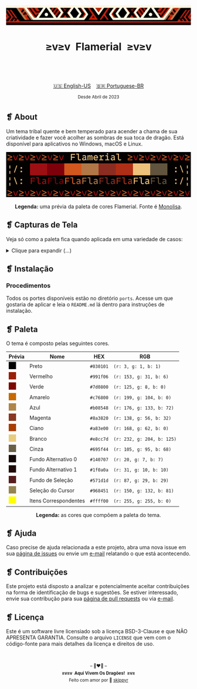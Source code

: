 <p align="center">
  <img alt="" src="assets/ornament.png" width="1020" />
</p>
<h1 align="center">≥v≥v&ensp;Flamerial&ensp;≥v≥v</h1>
<p align="center">
  <img alt="" src="https://img.shields.io/github/license/skippyr/flamerial?style=plastic&label=%E2%89%A5%20licen%C3%A7a&labelColor=%2324130e&color=%23b8150d" />
  &nbsp;
  <img alt="" src="https://img.shields.io/github/v/tag/skippyr/flamerial?style=plastic&label=%E2%89%A5%20tag&labelColor=%2324130e&color=%23b8150d" />
  &nbsp;
  <img alt="" src="https://img.shields.io/github/commit-activity/t/skippyr/flamerial?style=plastic&label=%E2%89%A5%20commits&labelColor=%2324130e&color=%23b8150d" />
  &nbsp;
  <img alt="" src="https://img.shields.io/github/stars/skippyr/flamerial?style=plastic&label=%E2%89%A5%20estrelas&labelColor=%2324130e&color=%23b8150d" />
</p>
<p align="center">
  <img alt="" src="https://custom-icon-badges.demolab.com/badge/Windows-0078D6?logo=windows11&logoColor=white" />
  <img alt="" src="https://img.shields.io/badge/macOS-000000?logo=apple&logoColor=F0F0F0" />
  <img alt="" src="https://img.shields.io/badge/Linux-FCC624?logo=linux&logoColor=black" />
</p>
<p align="center">
  <span><a href="https://github.com/skippyr/flamerial/blob/master/README.md">🇺🇸 English-US</a></span>
  &ensp;
  <span><a href="https://github.com/skippyr/flamerial/blob/master/README_pt-BR.md">🇧🇷 Portuguese-BR</a></span>
</p>
<p align="center"><sup>Desde Abril de 2023</sup></p>

## ❡ About
Um tema tribal quente e bem temperado para acender a chama de sua criatividade e fazer você acolher as sombras de sua toca de dragão. Está disponível para aplicativos no Windows, macOS e Linux.

<p align="center">
  <img alt="" src="assets/preview_palette.png" width="1020" />
</p>
<p align="center"><strong>Legenda:</strong> uma prévia da paleta de cores Flamerial. Fonte é <a href="https://www.monolisa.dev">Monolisa</a>.</p>

## ❡ Capturas de Tela
Veja só como a paleta fica quando aplicada em uma variedade de casos:

<p>
  <details>
    <summary>Clique para expandir (...)</summary>
    <p align="center">
      <img alt="" src="assets/preview_eza.png" width="1020" />
    </p>
    <p align="center"><strong>Legenda:</strong> uma prévia da paleta Flamerial sendo utilizada enquanto executa <a href="https://github.com/eza-community/eza">eza</a> no <a href="https://github.com/kovidgoyal/kitty">Kitty</a> do macOS. Tema de shell é <a href="https://github.com/skippyr/flamerial">River Dreams</a> e fonte é <a href="https://www.monolisa.dev">Monolisa</a> (com substituição alternativa para <a href="https://github.com/ryanoasis/nerd-fonts">Symbols Nerd Font</a>). Imagem de fundo é uma arte de IA proveniente de um porte de wallpaper.</p>
    <p align="center">
      <img alt="" src="assets/preview_helix.png" width="1020" />
    </p>
    <p align="center"><strong>Legenda:</strong> uma prévia da paleta Flamerial sendo utilizada enquanto executa <a href="https://github.com/helix-editor/helix">helix</a> (usando o tema <code>base16_default</code>) no <a href="https://github.com/kovidgoyal/kitty">Kitty</a> do macOS. Fonte é <a href="https://www.monolisa.dev">Monolisa</a> (com substituição alternativa para <a href="https://github.com/ryanoasis/nerd-fonts">Symbols Nerd Font</a>). Imagem de fundo é uma arte de IA proveniente de um porte de wallpaper.</p>
    <p align="center">
      <img alt="" src="assets/preview_neofetch.png" width="1020" />
    </p>
    <p align="center"><strong>Legenda:</strong> uma prévia da paleta Flamerial sendo utilizada enquanto executa <a href="https://github.com/dylanaraps/neofetch">neofetch</a> no <a href="https://github.com/kovidgoyal/kitty">Kitty</a> do macOS. Tema de shell é <a href="https://github.com/skippyr/flamerial">River Dreams</a> e fonte é <a href="https://www.monolisa.dev">Monolisa</a> (com substituição alternativa para <a href="https://github.com/ryanoasis/nerd-fonts">Symbols Nerd Font</a>). Imagem de fundo é uma arte de IA proveniente de um porte de wallpaper.</p>
    <p align="center">
      <img alt="" src="assets/preview_ghosts_figlet.png" width="1020" />
    </p>
    <p align="center"><strong>Legenda:</strong> uma prévia da paleta Flamerial sendo utilizada enquanto executa o script de cores <a href="https://github.com/stark/Color-Scripts/blob/master/color-scripts/ghosts">ghosts</a> e <a href="http://www.figlet.org">figlet</a> no <a href="https://github.com/kovidgoyal/kitty">Kitty</a> do macOS. Tema de shell é <a href="https://github.com/skippyr/flamerial">River Dreams</a> e fonte é <a href="https://www.monolisa.dev">Monolisa</a> (com substituição alternativa para <a href="https://github.com/ryanoasis/nerd-fonts">Symbols Nerd Font</a>). Imagem de fundo é uma arte de IA proveniente de um porte de wallpaper.</p>
  </details>
</p>

## ❡ Instalação
### Procedimentos
Todos os portes disponíveis estão no diretório `ports`. Acesse um que gostaria de aplicar e leia o `README.md` lá dentro para instruções de instalação.

## ❡ Paleta
O tema é composto pelas seguintes cores.

<table align="center">
  <thead>
    <tr>
      <th>Prévia</th>
      <th>Nome</th>
      <th>HEX</th>
      <th>RGB</th>
    </tr>
  </thead>
  <tbody>
    <tr>
      <td><img alt="" src="assets/black.png" /></td>
      <td>Preto</td>
      <td><code>#030101</code></td>
      <td><code>(r: 3, g: 1, b: 1)</code></td>
    </tr>
    <tr>
      <td><img alt="" src="assets/red.png" /></td>
      <td>Vermelho</td>
      <td><code>#991f06</code></td>
      <td><code>(r: 153, g: 31, b: 6)</code></td>
    </tr>
    <tr>
      <td><img alt="" src="assets/green.png" /></td>
      <td>Verde</td>
      <td><code>#7d0800</code></td>
      <td><code>(r: 125, g: 8, b: 0)</code></td>
    </tr>
    <tr>
      <td><img alt="" src="assets/yellow.png" /></td>
      <td>Amarelo</td>
      <td><code>#c76800</code></td>
      <td><code>(r: 199, g: 104, b: 0)</code></td>
    </tr>
    <tr>
      <td><img alt="" src="assets/blue.png" /></td>
      <td>Azul</td>
      <td><code>#b08548</code></td>
      <td><code>(r: 176, g: 133, b: 72)</code></td>
    </tr>
    <tr>
      <td><img alt="" src="assets/magenta.png" /></td>
      <td>Magenta</td>
      <td><code>#8a3820</code></td>
      <td><code>(r: 138, g: 56, b: 32)</code></td>
    </tr>
    <tr>
      <td><img alt="" src="assets/cyan.png" /></td>
      <td>Ciano</td>
      <td><code>#a83e00</code></td>
      <td><code>(r: 168, g: 62, b: 0)</code></td>
    </tr>
    <tr>
      <td><img alt="" src="assets/white.png" /></td>
      <td>Branco</td>
      <td><code>#e8cc7d</code></td>
      <td><code>(r: 232, g: 204, b: 125)</code></td>
    </tr>
    <tr>
      <td><img alt="" src="assets/gray.png" /></td>
      <td>Cinza</td>
      <td><code>#695f44</code></td>
      <td><code>(r: 105, g: 95, b: 68)</code></td>
    </tr>
    <tr>
      <td><img alt="" src="assets/alternate_background_0.png" /></td>
      <td>Fundo Alternativo 0</td>
      <td><code>#140707</code></td>
      <td><code>(r: 20, g: 7, b: 7)</code></td>
    </tr>
    <tr>
      <td><img alt="" src="assets/alternate_background_1.png" /></td>
      <td>Fundo Alternativo 1</td>
      <td><code>#1f0a0a</code></td>
      <td><code>(r: 31, g: 10, b: 10)</code></td>
    </tr>
    <tr>
      <td><img alt="" src="assets/selection_background.png" /></td>
      <td>Fundo de Seleção</td>
      <td><code>#571d1d</code></td>
      <td><code>(r: 87, g: 29, b: 29)</code></td>
    </tr>
    <tr>
      <td><img alt="" src="assets/cursor_selection.png" /></td>
      <td>Seleção do Cursor</td>
      <td><code>#968451</code></td>
      <td><code>(r: 150, g: 132, b: 81)</code></td>
    </tr>
    <tr>
      <td><img alt="" src="assets/matching_items.png" /></td>
      <td>Itens Correspondentes</td>
      <td><code>#ffff00</code></td>
      <td><code>(r: 255, g: 255, b: 0)</code></td>
    </tr>
  </tbody>
</table>
<p align="center"><strong>Legenda:</strong> as cores que compõem a paleta do tema.</p>

## ❡ Ajuda
Caso precise de ajuda relacionada a este projeto, abra uma nova issue em sua [página de issues](https://github.com/skippyr/flamerial/issues) ou envie um [e-mail](mailto:skippyr.developer@icloud.com) relatando o que está acontecendo.

## ❡ Contribuições
Este projeto está disposto a analizar e potencialmente aceitar contribuições na forma de identificação de bugs e sugestões. Se estiver interessado, envie sua contribução para sua [página de pull requests](https://github.com/skippyr/flamerial/pulls) ou via [e-mail](mailto:skippyr.developer@icloud.com).

## ❡ Licença
Este é um software livre licensiado sob a licença BSD-3-Clause e que NÃO APRESENTA GARANTIA. Consulte o arquivo `LICENSE` que vem com o código-fonte para mais detalhes da licença e direitos de uso.

&ensp;
<p align="center"><sup>– 🐉❤️‍🔥 –</br><strong>≥v≥v&ensp;Aqui Vivem Os Dragões!&ensp;≥v≥</strong><br/>Feito com amor por 🍒 <a href="https://github.com/skippyr">skippyr</a></sup></p>
